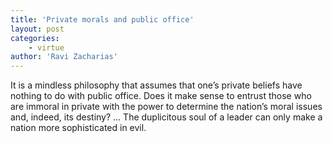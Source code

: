 ```yaml
---
title: 'Private morals and public office'
layout: post
categories:
    - virtue
author: 'Ravi Zacharias'
---
```


It is a mindless philosophy that assumes that one’s private beliefs have nothing to do with public office. Does it make sense to entrust those who are immoral in private with the power to determine the nation’s moral issues and, indeed, its destiny? … The duplicitous soul of a leader can only make a nation more sophisticated in evil.